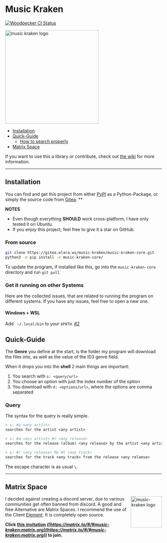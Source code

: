# Music Kraken

[![Woodpecker CI Status](https://ci.elara.ws/api/badges/59/status.svg)](https://ci.elara.ws/repos/59)

<img src="https://gitea.elara.ws/music-kraken/music-kraken-core/media/branch/experimental/assets/logo.svg" width=300  alt="music kraken logo"/>

- [Installation](#installation)
- [Quick-Guide](#quick-guide)
  - [How to search properly](#query)
- [Matrix Space](#matrix-space)

If you want to use this a library or contribute, check out [the wiki](https://gitea.elara.ws/music-kraken/music-kraken-core/wiki) for more information.

---

## Installation

You can find and get this project from either [PyPI](https://pypi.org/project/music-kraken/) as a Python-Package,
or simply the source code from [Gitea](https://gitea.elara.ws/music-kraken/music-kraken-core). **

**NOTES**

- Even though everything **SHOULD** work cross-platform, I have  only tested it on Ubuntu.  
- If you enjoy this project, feel free to give it a star on GitHub.

### From source

```sh
git clone https://gitea.elara.ws/music-kraken/music-kraken-core.git
python3 -m pip install -e music-kraken-core/
```

To update the program, if installed like this, go into the `music-kraken-core` directory and run `git pull`.

### Get it running on other Systems

Here are the collected issues, that are related to running the program on different systems. If you have any issues, feel free to open a new one.

#### Windows + WSL

Add ` ~/.local/bin` to your `$PATH`. [#2][i2]

## Quick-Guide

The **Genre** you define at the start, is the folder my program will download the files into, as well as the value of the ID3 genre field.

When it drops you into the **shell** 2 main things are important:

1. You search with `s: <query/url>`
2. You choose an option with just the index number of the option
3. You download with `d: <options/url>`, where the options are comma separated

### Query

The syntax for the query is really simple.

```mk
> s: #a <any artist>
searches for the artist <any artist>

> s: #a <any artist> #r <any release>
searches for the release (album) <any release> by the artist <any artist>

> s: #r <any release> Me #t <any track>
searches for the track <any track> from the release <any relaese>
```

The escape character is as usual `\`.

---

## Matrix Space

<img align="right" alt="music-kraken logo" src="assets/element_logo.png" width=100>

I decided against creating a discord server, due to various communities get often banned from discord. A good and free Alternative are Matrix Spaces. I recommend the use of the Client [Element](https://element.io/download). It is completely open source.

**Click [this invitation](https://matrix.to/#/#music-kraken:matrix.org) _([https://matrix.to/#/#music-kraken:matrix.org](https://matrix.to/#/#music-kraken:matrix.org))_ to join.**


[i10]: https://github.com/HeIIow2/music-downloader/issues/10
[i2]: https://github.com/HeIIow2/music-downloader/issues/2
